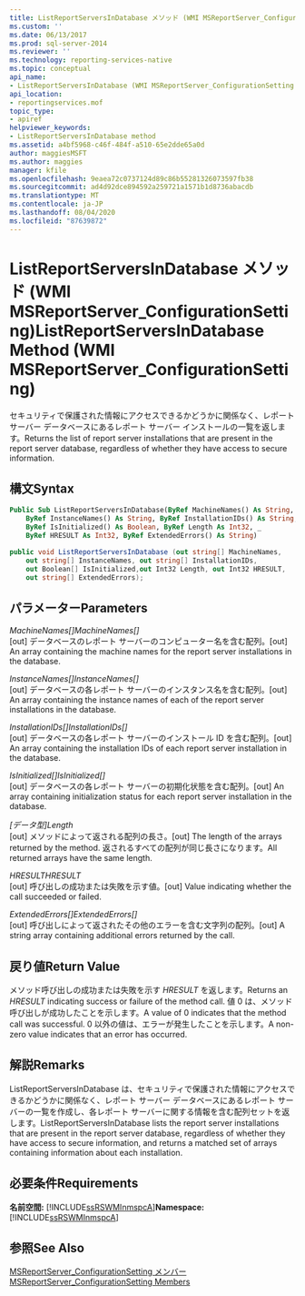 ```yaml
---
title: ListReportServersInDatabase メソッド (WMI MSReportServer_ConfigurationSetting) | Microsoft Docs
ms.custom: ''
ms.date: 06/13/2017
ms.prod: sql-server-2014
ms.reviewer: ''
ms.technology: reporting-services-native
ms.topic: conceptual
api_name:
- ListReportServersInDatabase (WMI MSReportServer_ConfigurationSetting Class)
api_location:
- reportingservices.mof
topic_type:
- apiref
helpviewer_keywords:
- ListReportServersInDatabase method
ms.assetid: a4bf5968-c46f-484f-a510-65e2dde65a0d
author: maggiesMSFT
ms.author: maggies
manager: kfile
ms.openlocfilehash: 9eaea72c0737124d89c86b55281326073597fb38
ms.sourcegitcommit: ad4d92dce894592a259721a1571b1d8736abacdb
ms.translationtype: MT
ms.contentlocale: ja-JP
ms.lasthandoff: 08/04/2020
ms.locfileid: "87639872"
---
```

# <a name="listreportserversindatabase-method-wmi-msreportserver_configurationsetting"></a><span data-ttu-id="ee5c2-102">ListReportServersInDatabase メソッド (WMI MSReportServer_ConfigurationSetting)</span><span class="sxs-lookup"><span data-stu-id="ee5c2-102">ListReportServersInDatabase Method (WMI MSReportServer_ConfigurationSetting)</span></span>
  <span data-ttu-id="ee5c2-103">セキュリティで保護された情報にアクセスできるかどうかに関係なく、レポート サーバー データベースにあるレポート サーバー インストールの一覧を返します。</span><span class="sxs-lookup"><span data-stu-id="ee5c2-103">Returns the list of report server installations that are present in the report server database, regardless of whether they have access to secure information.</span></span>  
  
## <a name="syntax"></a><span data-ttu-id="ee5c2-104">構文</span><span class="sxs-lookup"><span data-stu-id="ee5c2-104">Syntax</span></span>  
  
```vb  
Public Sub ListReportServersInDatabase(ByRef MachineNames() As String, _  
    ByRef InstanceNames() As String, ByRef InstallationIDs() As String, _  
    ByRef IsInitialized() As Boolean, ByRef Length As Int32, _  
    ByRef HRESULT As Int32, ByRef ExtendedErrors() As String)  
```  
  
```csharp  
public void ListReportServersInDatabase (out string[] MachineNames,   
    out string[] InstanceNames, out string[] InstallationIDs,   
    out Boolean[] IsInitialized,out Int32 Length, out Int32 HRESULT,    
    out string[] ExtendedErrors);  
```  
  
## <a name="parameters"></a><span data-ttu-id="ee5c2-105">パラメーター</span><span class="sxs-lookup"><span data-stu-id="ee5c2-105">Parameters</span></span>  
 <span data-ttu-id="ee5c2-106">*MachineNames[]*</span><span class="sxs-lookup"><span data-stu-id="ee5c2-106">*MachineNames[]*</span></span>  
 <span data-ttu-id="ee5c2-107">[out] データベースのレポート サーバーのコンピューター名を含む配列。</span><span class="sxs-lookup"><span data-stu-id="ee5c2-107">[out] An array containing the machine names for the report server installations in the database.</span></span>  
  
 <span data-ttu-id="ee5c2-108">*InstanceNames[]*</span><span class="sxs-lookup"><span data-stu-id="ee5c2-108">*InstanceNames[]*</span></span>  
 <span data-ttu-id="ee5c2-109">[out] データベースの各レポート サーバーのインスタンス名を含む配列。</span><span class="sxs-lookup"><span data-stu-id="ee5c2-109">[out] An array containing the instance names of each of the report server installations in the database.</span></span>  
  
 <span data-ttu-id="ee5c2-110">*InstallationIDs[]*</span><span class="sxs-lookup"><span data-stu-id="ee5c2-110">*InstallationIDs[]*</span></span>  
 <span data-ttu-id="ee5c2-111">[out] データベースの各レポート サーバーのインストール ID を含む配列。</span><span class="sxs-lookup"><span data-stu-id="ee5c2-111">[out] An array containing the installation IDs of each report server installation in the database.</span></span>  
  
 <span data-ttu-id="ee5c2-112">*IsInitialized[]*</span><span class="sxs-lookup"><span data-stu-id="ee5c2-112">*IsInitialized[]*</span></span>  
 <span data-ttu-id="ee5c2-113">[out] データベースの各レポート サーバーの初期化状態を含む配列。</span><span class="sxs-lookup"><span data-stu-id="ee5c2-113">[out] An array containing initialization status for each report server installation in the database.</span></span>  
  
 <span data-ttu-id="ee5c2-114">*[データ型]*</span><span class="sxs-lookup"><span data-stu-id="ee5c2-114">*Length*</span></span>  
 <span data-ttu-id="ee5c2-115">[out] メソッドによって返される配列の長さ。</span><span class="sxs-lookup"><span data-stu-id="ee5c2-115">[out] The length of the arrays returned by the method.</span></span> <span data-ttu-id="ee5c2-116">返されるすべての配列が同じ長さになります。</span><span class="sxs-lookup"><span data-stu-id="ee5c2-116">All returned arrays have the same length.</span></span>  
  
 <span data-ttu-id="ee5c2-117">*HRESULT*</span><span class="sxs-lookup"><span data-stu-id="ee5c2-117">*HRESULT*</span></span>  
 <span data-ttu-id="ee5c2-118">[out] 呼び出しの成功または失敗を示す値。</span><span class="sxs-lookup"><span data-stu-id="ee5c2-118">[out] Value indicating whether the call succeeded or failed.</span></span>  
  
 <span data-ttu-id="ee5c2-119">*ExtendedErrors[]*</span><span class="sxs-lookup"><span data-stu-id="ee5c2-119">*ExtendedErrors[]*</span></span>  
 <span data-ttu-id="ee5c2-120">[out] 呼び出しによって返されたその他のエラーを含む文字列の配列。</span><span class="sxs-lookup"><span data-stu-id="ee5c2-120">[out] A string array containing additional errors returned by the call.</span></span>  
  
## <a name="return-value"></a><span data-ttu-id="ee5c2-121">戻り値</span><span class="sxs-lookup"><span data-stu-id="ee5c2-121">Return Value</span></span>  
 <span data-ttu-id="ee5c2-122">メソッド呼び出しの成功または失敗を示す *HRESULT* を返します。</span><span class="sxs-lookup"><span data-stu-id="ee5c2-122">Returns an *HRESULT* indicating success or failure of the method call.</span></span> <span data-ttu-id="ee5c2-123">値 0 は、メソッド呼び出しが成功したことを示します。</span><span class="sxs-lookup"><span data-stu-id="ee5c2-123">A value of 0 indicates that the method call was successful.</span></span> <span data-ttu-id="ee5c2-124">0 以外の値は、エラーが発生したことを示します。</span><span class="sxs-lookup"><span data-stu-id="ee5c2-124">A non-zero value indicates that an error has occurred.</span></span>  
  
## <a name="remarks"></a><span data-ttu-id="ee5c2-125">解説</span><span class="sxs-lookup"><span data-stu-id="ee5c2-125">Remarks</span></span>  
 <span data-ttu-id="ee5c2-126">ListReportServersInDatabase は、セキュリティで保護された情報にアクセスできるかどうかに関係なく、レポート サーバー データベースにあるレポート サーバーの一覧を作成し、各レポート サーバーに関する情報を含む配列セットを返します。</span><span class="sxs-lookup"><span data-stu-id="ee5c2-126">ListReportServersInDatabase lists the report server installations that are present in the report server database, regardless of whether they have access to secure information, and returns a matched set of arrays containing information about each installation.</span></span>  
  
## <a name="requirements"></a><span data-ttu-id="ee5c2-127">必要条件</span><span class="sxs-lookup"><span data-stu-id="ee5c2-127">Requirements</span></span>  
 <span data-ttu-id="ee5c2-128">**名前空間:** [!INCLUDE[ssRSWMInmspcA](../../includes/ssrswminmspca-md.md)]</span><span class="sxs-lookup"><span data-stu-id="ee5c2-128">**Namespace:** [!INCLUDE[ssRSWMInmspcA](../../includes/ssrswminmspca-md.md)]</span></span>  
  
## <a name="see-also"></a><span data-ttu-id="ee5c2-129">参照</span><span class="sxs-lookup"><span data-stu-id="ee5c2-129">See Also</span></span>  
 [<span data-ttu-id="ee5c2-130">MSReportServer_ConfigurationSetting メンバー</span><span class="sxs-lookup"><span data-stu-id="ee5c2-130">MSReportServer_ConfigurationSetting Members</span></span>](msreportserver-configurationsetting-members.md)  
  
  
